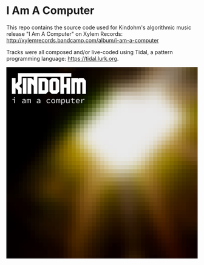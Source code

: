 # I Am A Computer

This repo contains the source code used for Kindohm's algorithmic music release "I Am A Computer"
on Xylem Records: http://xylemrecords.bandcamp.com/album/i-am-a-computer

Tracks were all composed and/or live-coded using Tidal, a pattern programming language:
https://tidal.lurk.org. 

![I Am A Computer](https://raw.githubusercontent.com/kindohm/i-am-a-computer/master/cover.jpg "I Am A Computer")